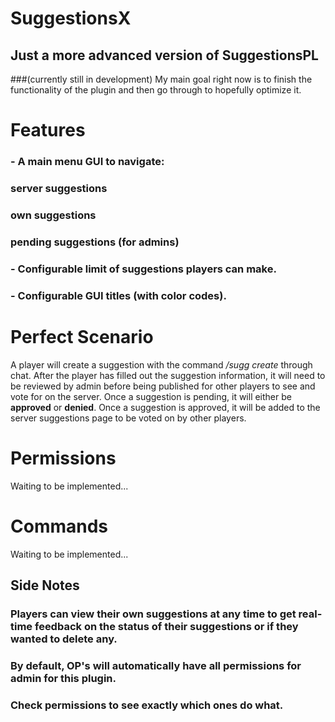 # SuggestionsX

## Just a more advanced version of SuggestionsPL   
###(currently still in development)
My main goal right now is to finish the functionality of the plugin and then go through to hopefully optimize it.


# Features
### - A main menu GUI to navigate: 
###      server suggestions
###      own suggestions 
###      pending suggestions (for admins)
### - Configurable limit of suggestions players can make.
### - Configurable GUI titles (with color codes).


# Perfect Scenario
 A player will create a suggestion with the command */sugg create* through chat.
 After the player has filled out the suggestion information, it will need to be reviewed by admin before being published for other players to see and vote for on the server.
 Once a suggestion is pending, it will either be **approved** or **denied**.
 Once a suggestion is approved, it will be added to the server suggestions page to be voted on by other players.


# Permissions
Waiting to be implemented...


# Commands
Waiting to be implemented...


## Side Notes
### Players can view their own suggestions at any time to get real-time feedback on the status of their suggestions or if they wanted to delete any.
### By default, OP's will automatically have all permissions for admin for this plugin.
### Check permissions to see exactly which ones do what.
